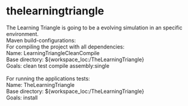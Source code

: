 # thelearningtriangle
The Learning Triangle is going to be a evolving simulation in an specific environment.
<br />
Maven build-configurations:<br />
  For compiling the project with all dependencies:
 <br />
    Name:           LearningTriangleCleanCompile<br />
    Base directory: ${workspace_loc:/TheLearningTriangle}<br />
    Goals:          clean test compile assembly:single<br />
  <br />
  For running the applications tests:<br />
    Name:           TheLearningTriangle<br />
    Base directory: ${workspace_loc:/TheLearningTriangle}<br />
    Goals:          install       <br />
